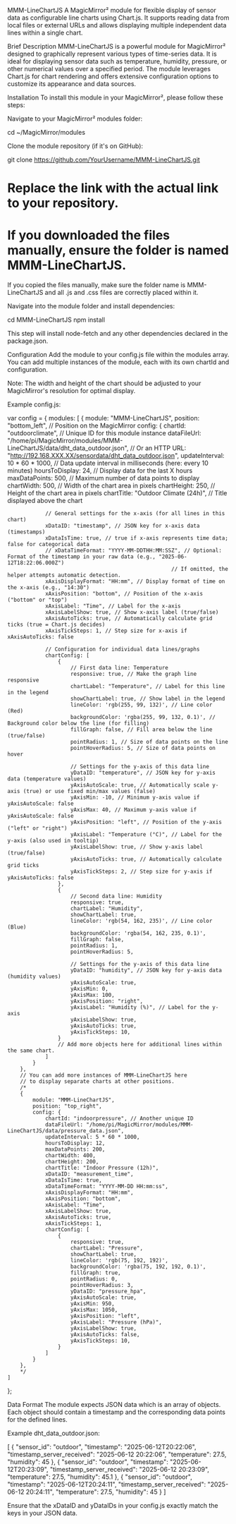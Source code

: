 MMM-LineChartJS
A MagicMirror² module for flexible display of sensor data as configurable line charts using Chart.js. It supports reading data from local files or external URLs and allows displaying multiple independent data lines within a single chart.

Brief Description
MMM-LineChartJS is a powerful module for MagicMirror² designed to graphically represent various types of time-series data. It is ideal for displaying sensor data such as temperature, humidity, pressure, or other numerical values over a specified period. The module leverages Chart.js for chart rendering and offers extensive configuration options to customize its appearance and data sources.

Installation
To install this module in your MagicMirror², please follow these steps:

Navigate to your MagicMirror² modules folder:

cd ~/MagicMirror/modules

Clone the module repository (if it's on GitHub):

git clone https://github.com/YourUsername/MMM-LineChartJS.git
# Replace the link with the actual link to your repository.
# If you downloaded the files manually, ensure the folder is named MMM-LineChartJS.

If you copied the files manually, make sure the folder name is MMM-LineChartJS and all .js and .css files are correctly placed within it.

Navigate into the module folder and install dependencies:

cd MMM-LineChartJS
npm install

This step will install node-fetch and any other dependencies declared in the package.json.

Configuration
Add the module to your config.js file within the modules array. You can add multiple instances of the module, each with its own chartId and configuration.

Note: The width and height of the chart should be adjusted to your MagicMirror's resolution for optimal display.

Example config.js:

var config = {
    modules: [
        {
            module: "MMM-LineChartJS",
            position: "bottom_left", // Position on the MagicMirror
            config: {
                chartId: "outdoorclimate", // Unique ID for this module instance
                dataFileUrl: "/home/pi/MagicMirror/modules/MMM-LineChartJS/data/dht_data_outdoor.json",
                // Or an HTTP URL: "http://192.168.XXX.XX/sensordata/dht_data_outdoor.json",
                updateInterval: 10 * 60 * 1000, // Data update interval in milliseconds (here: every 10 minutes)
                hoursToDisplay: 24, // Display data for the last X hours
                maxDataPoints: 500, // Maximum number of data points to display
                chartWidth: 500, // Width of the chart area in pixels
                chartHeight: 250, // Height of the chart area in pixels
                chartTitle: "Outdoor Climate (24h)", // Title displayed above the chart

                // General settings for the x-axis (for all lines in this chart)
                xDataID: "timestamp", // JSON key for x-axis data (timestamps)
                xDataIsTime: true, // true if x-axis represents time data; false for categorical data
                // xDataTimeFormat: "YYYY-MM-DDTHH:MM:SSZ", // Optional: Format of the timestamp in your raw data (e.g., "2025-06-12T18:22:06.000Z")
                                                        // If omitted, the helper attempts automatic detection.
                xAxisDisplayFormat: "HH:mm", // Display format of time on the x-axis (e.g., "14:30")
                xAxisPosition: "bottom", // Position of the x-axis ("bottom" or "top")
                xAxisLabel: "Time", // Label for the x-axis
                xAxisLabelShow: true, // Show x-axis label (true/false)
                xAxisAutoTicks: true, // Automatically calculate grid ticks (true = Chart.js decides)
                xAxisTickSteps: 1, // Step size for x-axis if xAxisAutoTicks: false

                // Configuration for individual data lines/graphs
                chartConfig: [
                    {
                        // First data line: Temperature
                        responsive: true, // Make the graph line responsive
                        chartLabel: "Temperature", // Label for this line in the legend
                        showChartLabel: true, // Show label in the legend
                        lineColor: 'rgb(255, 99, 132)', // Line color (Red)
                        backgroundColor: 'rgba(255, 99, 132, 0.1)', // Background color below the line (for filling)
                        fillGraph: false, // Fill area below the line (true/false)
                        pointRadius: 1, // Size of data points on the line
                        pointHoverRadius: 5, // Size of data points on hover

                        // Settings for the y-axis of this data line
                        yDataID: "temperature", // JSON key for y-axis data (temperature values)
                        yAxisAutoScale: true, // Automatically scale y-axis (true) or use fixed min/max values (false)
                        yAxisMin: -10, // Minimum y-axis value if yAxisAutoScale: false
                        yAxisMax: 40, // Maximum y-axis value if yAxisAutoScale: false
                        yAxisPosition: "left", // Position of the y-axis ("left" or "right")
                        yAxisLabel: "Temperature (°C)", // Label for the y-axis (also used in tooltip)
                        yAxisLabelShow: true, // Show y-axis label (true/false)
                        yAxisAutoTicks: true, // Automatically calculate grid ticks
                        yAxisTickSteps: 2, // Step size for y-axis if yAxisAutoTicks: false
                    },
                    {
                        // Second data line: Humidity
                        responsive: true,
                        chartLabel: "Humidity",
                        showChartLabel: true,
                        lineColor: 'rgb(54, 162, 235)', // Line color (Blue)
                        backgroundColor: 'rgba(54, 162, 235, 0.1)',
                        fillGraph: false,
                        pointRadius: 1,
                        pointHoverRadius: 5,

                        // Settings for the y-axis of this data line
                        yDataID: "humidity", // JSON key for y-axis data (humidity values)
                        yAxisAutoScale: true,
                        yAxisMin: 0,
                        yAxisMax: 100,
                        yAxisPosition: "right",
                        yAxisLabel: "Humidity (%)", // Label for the y-axis
                        yAxisLabelShow: true,
                        yAxisAutoTicks: true,
                        yAxisTickSteps: 10,
                    }
                    // Add more objects here for additional lines within the same chart.
                ]
            }
        },
        // You can add more instances of MMM-LineChartJS here
        // to display separate charts at other positions.
        /*
        {
            module: "MMM-LineChartJS",
            position: "top_right",
            config: {
                chartId: "indoorpressure", // Another unique ID
                dataFileUrl: "/home/pi/MagicMirror/modules/MMM-LineChartJS/data/pressure_data.json",
                updateInterval: 5 * 60 * 1000,
                hoursToDisplay: 12,
                maxDataPoints: 200,
                chartWidth: 400,
                chartHeight: 200,
                chartTitle: "Indoor Pressure (12h)",
                xDataID: "measurement_time",
                xDataIsTime: true,
                xDataTimeFormat: "YYYY-MM-DD HH:mm:ss",
                xAxisDisplayFormat: "HH:mm",
                xAxisPosition: "bottom",
                xAxisLabel: "Time",
                xAxisLabelShow: true,
                xAxisAutoTicks: true,
                xAxisTickSteps: 1,
                chartConfig: [
                    {
                        responsive: true,
                        chartLabel: "Pressure",
                        showChartLabel: true,
                        lineColor: 'rgb(75, 192, 192)',
                        backgroundColor: 'rgba(75, 192, 192, 0.1)',
                        fillGraph: true,
                        pointRadius: 0,
                        pointHoverRadius: 3,
                        yDataID: "pressure_hpa",
                        yAxisAutoScale: true,
                        yAxisMin: 950,
                        yAxisMax: 1050,
                        yAxisPosition: "left",
                        yAxisLabel: "Pressure (hPa)",
                        yAxisLabelShow: true,
                        yAxisAutoTicks: false,
                        yAxisTickSteps: 10,
                    }
                ]
            }
        },
        */
    ]
};

Data Format
The module expects JSON data which is an array of objects. Each object should contain a timestamp and the corresponding data points for the defined lines.

Example dht_data_outdoor.json:

[
  {
    "sensor_id": "outdoor",
    "timestamp": "2025-06-12T20:22:06",
    "timestamp_server_received": "2025-06-12 20:22:06",
    "temperature": 27.5,
    "humidity": 45
  },
  {
    "sensor_id": "outdoor",
    "timestamp": "2025-06-12T20:23:09",
    "timestamp_server_received": "2025-06-12 20:23:09",
    "temperature": 27.5,
    "humidity": 45.1
  },
  {
    "sensor_id": "outdoor",
    "timestamp": "2025-06-12T20:24:11",
    "timestamp_server_received": "2025-06-12 20:24:11",
    "temperature": 27.5,
    "humidity": 45
  }
]

Ensure that the xDataID and yDataIDs in your config.js exactly match the keys in your JSON data.